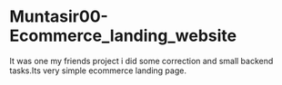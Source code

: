# Muntasir00-Ecommerce_landing_website
It was one my friends project i did some correction and small backend tasks.Its very simple ecommerce landing page.

